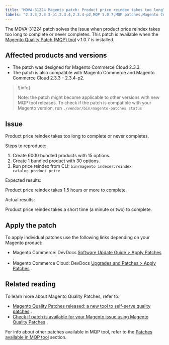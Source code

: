 ```yaml
---
title: "MDVA-31224 Magento patch: Product price reindex takes too long"
labels: "2.3.3,2.3.3-p1,2.3.4,2.3.4-p2,MQP 1.0.7,MQP patches,Magento Commerce,Magento Commerce Cloud,price,product,reindex,support tools,time"
---
```


The MDVA-31224 patch solves the issue when product price reindex takes too long to complete or never completes. This patch is available when the [Magento Quality Patch (MQP) tool](https://devdocs.magento.com/guides/v2.4/comp-mgr/patching.html#mqp) v.1.0.7 is installed.

## Affected products and versions

* The patch was designed for Magento Commerce Cloud 2.3.3.
* The patch is also compatible with Magento Commerce and Magento Commerce Cloud 2.3.3 - 2.3.4-p2.

>![info]
>
>Note: the patch might become applicable to other versions with new MQP tool releases. To check if the patch is compatible with your Magento version, run `./vendor/bin/magento-patches
    status` 

## Issue

Product price reindex takes too long to complete or never completes.

 <span class="wysiwyg-underline">Steps to reproduce:</span> 

1. Create 6000 bundled products with 15 options.
1. Create 1 bundled product with 30 options.
1. Run price reindex from CLI:     `bin/magento indexer:reindex catalog_product_price`     

 <span class="wysiwyg-underline">Expected results:</span> 

Product price reindex takes 1.5 hours or more to complete.

 <span class="wysiwyg-underline">Actual results:</span> 

Product price reindex takes a short time (a minute or two) to complete.

## Apply the patch

To apply individual patches use the following links depending on your Magento product:

* Magento Commerce: DevDocs [Software Update Guide > Apply Patches](https://devdocs.magento.com/guides/v2.4/comp-mgr/patching.html) .
* Magento Commerce Cloud: DevDocs [Upgrades and Patches > Apply Patches](https://devdocs.magento.com/cloud/project/project-patch.html) .

## Related reading

To learn more about Magento Quality Patches, refer to:

* [Magento Quality Patches released: a new tool to self-serve quality patches](https://support.magento.com/hc/en-us/articles/360047139492) .
* [Check if patch is available for your Magento issue using Magento Quality Patches](https://support.magento.com/hc/en-us/articles/360047125252) .

For info about other patches available in MQP tool, refer to the [Patches available in MQP tool](https://support.magento.com/hc/en-us/sections/360010506631-Patches-available-in-MQP-tool-) section.